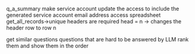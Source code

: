 q_a_summary
make service account
update the access to include the generated service account email address
access spreadsheet
get_all_records->unique headers are required
head = n -> changes the header row to row n

get similar questions
questions that are hard to be answered by LLM
rank them 
and show them in the order
